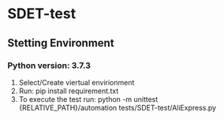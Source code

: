 # SDET-test
## Stetting Environment

### Python version: 3.7.3
1. Select/Create viertual envirionment
2. Run: pip install requirement.txt
3. To execute the test run: python -m unittest {RELATIVE_PATH}/automation tests/SDET-test/AliExpress.py
